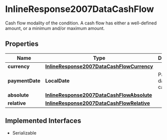 

# InlineResponse2007DataCashFlow

Cash flow modality of the condition. A cash flow has either a well-defined amount, or a minimum and/or maximum amount.

## Properties

Name | Type | Description | Notes
------------ | ------------- | ------------- | -------------
**currency** | [**InlineResponse2007DataCashFlowCurrency**](InlineResponse2007DataCashFlowCurrency.md) |  |  [optional]
**paymentDate** | **LocalDate** | Payment date of the cash flow. |  [optional]
**absolute** | [**InlineResponse2007DataCashFlowAbsolute**](InlineResponse2007DataCashFlowAbsolute.md) |  |  [optional]
**relative** | [**InlineResponse2007DataCashFlowRelative**](InlineResponse2007DataCashFlowRelative.md) |  |  [optional]


## Implemented Interfaces

* Serializable


